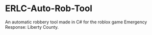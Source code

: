 # ERLC-Auto-Rob-Tool
An automatic robbery tool made in C# for the roblox game Emergency Response: Liberty County.
